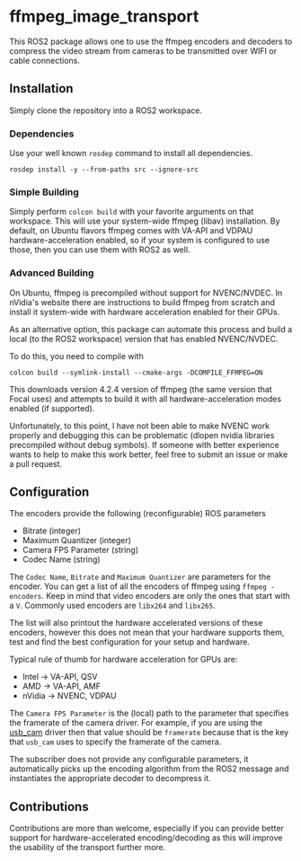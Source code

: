 # ffmpeg_image_transport

This ROS2 package allows one to use the ffmpeg encoders and decoders to compress the video stream from cameras to be transmitted over WIFI or cable connections.

## Installation

Simply clone the repository into a ROS2 workspace.

### Dependencies

Use your well known `rosdep` command to install all dependencies.
```
rosdep install -y --from-paths src --ignore-src
```
### Simple Building

Simply perform `colcon build` with your favorite arguments on that workspace. This will use your system-wide ffmpeg (libav) installation. By default, on Ubuntu flavors ffmpeg comes with VA-API and VDPAU hardware-acceleration enabled, so if your system is configured to use those, then you can use them with ROS2 as well.

### Advanced Building

On Ubuntu, ffmpeg is precompiled without support for NVENC/NVDEC. In nVidia's website there are instructions to build ffmpeg from scratch and install it system-wide with hardware acceleration enabled for their GPUs. 

As an alternative option, this package can automate this process and build a local (to the ROS2 workspace) version that has enabled NVENC/NVDEC.

To do this, you need to compile with
```
colcon build --symlink-install --cmake-args -DCOMPILE_FFMPEG=ON
```
This downloads version 4.2.4 version of ffmpeg (the same version that Focal uses) and attempts to build it with all hardware-acceleration modes enabled (if supported).

Unfortunately, to this point, I have not been able to make NVENC work properly and debugging this can be problematic (dlopen nvidia libraries precompiled without debug symbols). If someone with better experience wants to help to make this work better, feel free to submit an issue or make a pull request.

## Configuration

The encoders provide the following (reconfigurable) ROS parameters
- Bitrate (integer)
- Maximum Quantizer (integer)
- Camera FPS Parameter (string)
- Codec Name (string)

The `Codec Name`, `Bitrate` and `Maximum Quantizer` are parameters for the encoder. You can get a list of all the encoders of ffmpeg using `ffmpeg -encoders`. Keep in mind that video encoders are only the ones that start with a `V`. Commonly used encoders are `libx264` and `libx265`. 

The list will also printout the hardware accelerated versions of these encoders, however this does not mean that your hardware supports them, test and find the best configuration for your setup and hardware.

Typical rule of thumb for hardware acceleration for GPUs are:
- Intel -> VA-API, QSV
- AMD -> VA-API, AMF
- nVidia -> NVENC, VDPAU

The `Camera FPS Parameter` is the (local) path to the parameter that specifies the framerate of the camera driver. For example, if you are using the [usb_cam](https://github.com/ros-drivers/usb_cam/tree/ros2) driver then that value should be `framerate` because that is the key that `usb_cam` uses to specify the framerate of the camera.

The subscriber does not provide any configurable parameters, it automatically picks up the encoding algorithm from the ROS2 message and instantiates the appropriate decoder to decompress it.

## Contributions

Contributions are more than welcome, especially if you can provide better support for hardware-accelerated encoding/decoding as this will improve the usability of the transport further more.